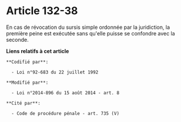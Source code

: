 # Article 132-38

En cas de révocation du sursis simple ordonnée par la juridiction, la première peine est exécutée sans qu'elle puisse se
confondre avec la seconde.

**Liens relatifs à cet article**

	**Codifié par**:

	  - Loi n°92-683 du 22 juillet 1992

	**Modifié par**:

	  - Loi n°2014-896 du 15 août 2014 - art. 8

	**Cité par**:

	  - Code de procédure pénale - art. 735 (V)
